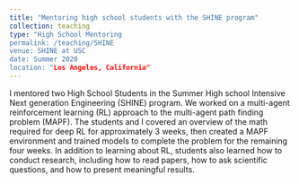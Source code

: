 ```yaml
---
title: "Mentoring high school students with the SHINE program"
collection: teaching
type: "High School Mentoring
permalink: /teaching/SHINE
venue: SHINE at USC
date: Summer 2020
location: "Los Angeles, California"
---
```

I mentored two High School Students in the Summer High school Intensive Next generation Engineering (SHINE) program.
We worked on a multi-agent reinforcement learning (RL) approach to the multi-agent path finding problem (MAPF). 
The students and I covered an overview of the math required for deep RL for approximately 3 weeks, then created a MAPF environment and trained models to complete the problem for the remaining four weeks. In addition to learning about RL, students also learned how to conduct research, including how to read papers, how to ask scientific questions, and how to present meaningful results.
